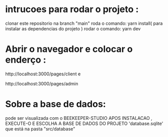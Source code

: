 # intrucoes para rodar o projeto :
clonar este repositorio na branch "main"
roda o comando:
 yarn install( para instalar as dependencias do projeto )
rodar o comando: 
 yarn dev

 # Abrir o navegador e colocar o enderço :
 http://localhost:3000/pages/client
 e
 
 http://localhost:3000/pages/admin



# Sobre a base de dados:
pode ser visualizada com o BEEKEEPER-STUDIO
APOS INSTALACAO , EXECUTE-O  E ESCOLHA  A BASE DE DADOS DO PROJETO 'database.sqlite' que está na pasta  "src/database" 




